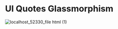 # UI Quotes Glassmorphism
![localhost_52330_file html (1)](https://user-images.githubusercontent.com/62085086/104813206-b813a580-582d-11eb-84eb-29b23b17496d.png)
